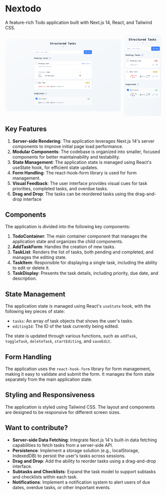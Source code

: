 # Nextodo

A feature-rich Todo application built with Next.js 14, React, and Tailwind CSS.

<div style="display: flex; gap: 10px; align-items: center; justify-content: center">
  <img src="/public/desktop-view.png" alt="Desktop View" style="width: 74%; border-radius: 8px;" />
  <img src="/public/mobile-view.png" alt="Mobile View" style="width: 24%; border-radius: 8px;" />
</div>

## Key Features

1. **Server-side Rendering**: The application leverages Next.js 14's server components to improve initial page load performance.
2. **Modular Components**: The codebase is organized into smaller, focused components for better maintainability and testability.
3. **State Management**: The application state is managed using React's useState hook, for efficient state updates.
4. **Form Handling**: The react-hook-form library is used for form management.
5. **Visual Feedback**: The user interface provides visual cues for task priorities, completed tasks, and overdue tasks.
6. **Drag and Drop**: The tasks can be reordered tasks using the drag-and-drop interface

## Components

The application is divided into the following key components:

1. **TodoContainer**: The main container component that manages the application state and organizes the child components.
2. **AddTaskForm**: Handles the creation of new tasks.
3. **TaskList**: Renders the list of tasks, both pending and completed, and manages the editing state.
4. **TaskItem**: Responsible for displaying a single task, including the ability to edit or delete it.
5. **TaskDisplay**: Presents the task details, including priority, due date, and description.

## State Management

The application state is managed using React's `useState` hook, with the following key pieces of state:

- `tasks`: An array of task objects that shows the user's tasks.
- `editingId`: The ID of the task currently being edited.

The state is updated through various functions, such as `addTask`, `toggleTask`, `deleteTask`, `startEditing`, and `saveEdit`.

## Form Handling

The application uses the `react-hook-form` library for form management, making it easy to validate and submit the form. It manages the form state separately from the main application state.

## Styling and Responsiveness

The application is styled using Tailwind CSS. The layout and components are designed to be responsive for different screen sizes.

## Want to contribute?

- **Server-side Data Fetching**: Integrate Next.js 14's built-in data fetching capabilities to fetch tasks from a server-side API.
- **Persistence**: Implement a storage solution (e.g., localStorage, IndexedDB) to persist the user's tasks across sessions.
- **Drag and Drop**: Add the ability to reorder tasks using a drag-and-drop interface.
- **Subtasks and Checklists**: Expand the task model to support subtasks and checklists within each task.
- **Notifications**: Implement a notification system to alert users of due dates, overdue tasks, or other important events.
